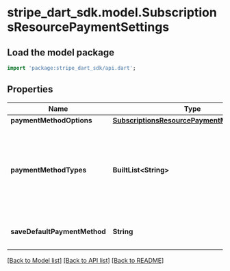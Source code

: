 # stripe_dart_sdk.model.SubscriptionsResourcePaymentSettings

## Load the model package
```dart
import 'package:stripe_dart_sdk/api.dart';
```

## Properties
Name | Type | Description | Notes
------------ | ------------- | ------------- | -------------
**paymentMethodOptions** | [**SubscriptionsResourcePaymentMethodOptions**](SubscriptionsResourcePaymentMethodOptions.md) |  | [optional] 
**paymentMethodTypes** | **BuiltList&lt;String&gt;** | The list of payment method types to provide to every invoice created by the subscription. If not set, Stripe attempts to automatically determine the types to use by looking at the invoice’s default payment method, the subscription’s default payment method, the customer’s default payment method, and your [invoice template settings](https://dashboard.stripe.com/settings/billing/invoice). | [optional] 
**saveDefaultPaymentMethod** | **String** | Configure whether Stripe updates `subscription.default_payment_method` when payment succeeds. Defaults to `off`. | [optional] 

[[Back to Model list]](../README.md#documentation-for-models) [[Back to API list]](../README.md#documentation-for-api-endpoints) [[Back to README]](../README.md)


